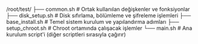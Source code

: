 /root/test/
├── common.sh # Ortak kullanılan değişkenler ve fonksiyonlar
├── disk_setup.sh # Disk sıfırlama, bölümleme ve şifreleme işlemleri
├── base_install.sh # Temel sistem kurulum ve yapılandırma adımları
├── setup_chroot.sh # Chroot ortamında çalışacak işlemler
└── main.sh # Ana kurulum script'i (diğer scriptleri sırasıyla çağırır)
